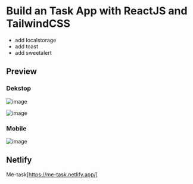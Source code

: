 # Build an Task App with ReactJS and TailwindCSS

- add localstorage
- add toast
- add sweetalert

## Preview
### Dekstop
![image](https://github.com/pandjiaprillian/me-task/assets/54461403/abe3eab4-2d7d-42f6-b30b-e1979b6ed8dd)

![image](https://github.com/pandjiaprillian/me-task/assets/54461403/c254b284-0bd3-47ae-9786-d33bd73571d9)

### Mobile
![image](https://github.com/pandjiaprillian/me-task/assets/54461403/83492d46-6809-4787-b0e6-424a62c88647)

## Netlify
Me-task[https://me-task.netlify.app/]
